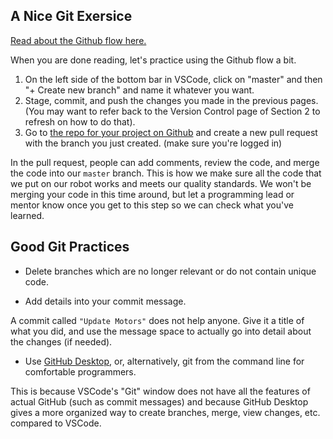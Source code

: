 ## A Nice Git Exersice
[Read about the Github flow here.](https://guides.github.com/introduction/flow/)

When you are done reading, let's practice using the Github flow a bit. 

1. On the left side of the bottom bar in VSCode, click on "master" and then "+ Create new branch" and name it whatever you want. 
2. Stage, commit, and push the changes you made in the previous pages. (You may want to refer back to the Version Control page of Section 2 to refresh on how to do that). 
3. Go to [the repo for your project on Github](https://github.com/DeepBlueRobotics/TrainingRobot) and create a new pull request with the branch you just created. (make sure you're logged in)

In the pull request, people can add comments, review the code, and merge the code into our `master` branch. This is how we make sure all the code that we put on our robot works and meets our quality standards. We won't be merging your code in this time around, but let a programming lead or mentor know once you get to this step so we can check what you've learned.

## Good Git Practices
- Delete branches which are no longer relevant or do not contain unique code.

- Add details into your commit message.

A commit called `"Update Motors"` does not help anyone. Give it a title of what you did, and use the message space to actually go into detail about the changes (if needed).

- Use [GitHub Desktop](https://desktop.github.com/), or, alternatively, git from the command line for comfortable programmers.

This is because VSCode's "Git" window does not have all the features of actual GitHub (such as commit messages) and because GitHub Desktop gives a more organized way to create branches, merge, view changes, etc. compared to VSCode.